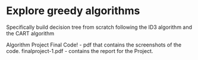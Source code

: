 # Explore greedy algorithms

Specifically build decision tree from scratch following the ID3 algorithm and the CART algorithm

Algorithm Project Final Code! - pdf that contains the screenshots of the code.
finalproject-1.pdf - contains the report for the Project.
